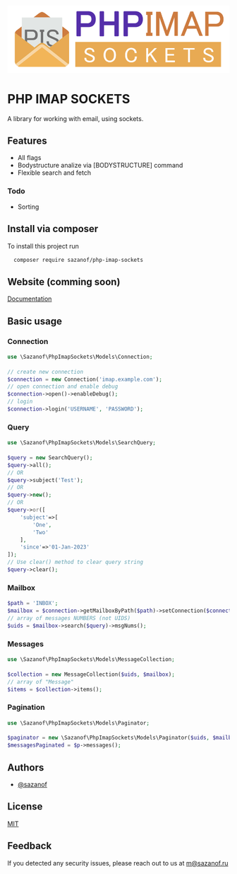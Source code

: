 ![Logo](https://raw.githubusercontent.com/sazanof/php-imap-sockets/main/files/logo.png)

# PHP IMAP SOCKETS

A library for working with email, using sockets.

## Features

- All flags
- Bodystructure analize via [BODYSTRUCTURE] command
- Flexible search and fetch

### Todo

- Sorting

## Install via composer

To install this project run

```bash
  composer require sazanof/php-imap-sockets
```

## Website (comming soon)

[Documentation](https://sazanof.ru)

## Basic usage

### Connection

```php
use \Sazanof\PhpImapSockets\Models\Connection;

// create new connection
$connection = new Connection('imap.example.com');
// open connection and enable debug
$connection->open()->enableDebug();
// login
$connection->login('USERNAME', 'PASSWORD');
```

### Query

```php
use \Sazanof\PhpImapSockets\Models\SearchQuery;

$query = new SearchQuery();
$query->all();
// OR
$query->subject('Test');
// OR
$query->new();
// OR
$query->or([
	'subject'=>[
		'One',
		'Two'
	],
	'since'=>'01-Jan-2023'
]);
// Use clear() method to clear query string
$query->clear();
```

### Mailbox

```php
$path = 'INBOX';
$mailbox = $connection->getMailboxByPath($path)->setConnection($connection)->select();
// array of messages NUMBERS (not UIDS)
$uids = $mailbox->search($query)->msgNums();
```

### Messages

```php
use \Sazanof\PhpImapSockets\Models\MessageCollection;

$collection = new MessageCollection($uids, $mailbox);
// array of "Message"
$items = $collection->items();
```

### Pagination

```php
use \Sazanof\PhpImapSockets\Models\Paginator;

$paginator = new \Sazanof\PhpImapSockets\Models\Paginator($uids, $mailbox, 1, 6);
$messagesPaginated = $p->messages();
```

## Authors

- [@sazanof](https://www.github.com/sazanof)

## License

[MIT](https://choosealicense.com/licenses/mit/)

## Feedback

If you detected any security issues, please reach out to us at m@sazanof.ru


